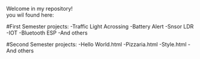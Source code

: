 Welcome in my repository!
<br>
you wil found here:


#First Semester projects:
-Traffic Light Acrossing
-Battery Alert
-Snsor LDR
-IOT
-Bluetooth ESP
-And others


#Second Semester projects:
-Hello World.html
-Pizzaria.html
-Style.html
-And others



















